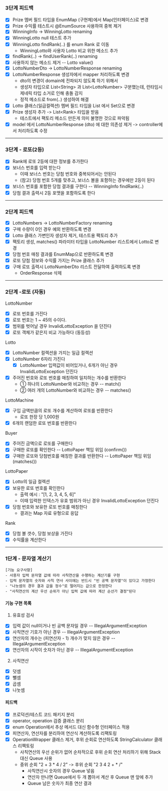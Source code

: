 ### 3단계 피드백

- [x] Prize 멤버 필드 타입을 EnumMap (구현체)에서 Map(인터페이스)로 변경
- [x] Prize 수익률 테스트시 @EnumSource 사용하여 중복 제거
- [x] WinningInfo -> WinningLotto renaming
- [x] WinningLotto null 테스트 추가
- [x] WinningLotto findRank(..) 를 enum Rank 로 이동
    - WinningLotto와 사용자 Lotto 비교 위한 메소드 추가
- [x] findRank(..) -> findUserRank(..) renaming
- [x] 사용하지 않는 메소드 제거 -- Lotto value()
- [x] LottoNumberDto -> LottoNumberResponse renaming
- [x] LottoNumberResponse 생성자에서 mapper 처리하도록 변경
    - dto의 변경이 domain에 전파되지 않도록 하기 위해서
    - 생성자 타입으로 List\<String\> 과 List\<LottoNumber\> 구분했는데, 런타임시 제네릭 타입 소거로 인해 충돌 감지
    - 정적 메소드로 from(..) 생성하여 해결
- [x] Lotto 클래스(일급컬렉션) 멤버 필드 타입을 List 에서 Set으로 변경
- [x] Prize 생성자 추가 -> List\<Rank\> 타입을 받음
    - 테스트에서 팩토리 메소드 만든게 의미 불명한 것으로 파악됨
- [x] model 에서 LottoNumberResponse (dto) 에 대한 의존성 제거 -> controller에서 처리하도록 수정

---

### 3단계 - 로또(2등)

- [x] Rank에 로또 2등에 대한 정보를 추가한다
- [x] 보너스 번호를 입력 받는다
    - 이때 보너스 번호는 당첨 번호와 중복되어서는 안된다
    - (참고) 당첨 번호 5개를 맞추고, 보너스 볼을 포함하는 경우에만 2등이 된다
- [x] 보너스 번호를 포함한 당첨 결과를 구한다 -- WinningInfo findRank(..)
- [x] 당첨 결과 출력시 2등 포맷을 포함하도록 한다

---

### 2단계 피드백

- [x] LottoNumbers -> LottoNumberFactory renaming
- [x] 구매 수량이 0인 경우 예외 반환하도록 변경
- [x] Lotto 클래스 가변인자 생성자 제거, 테스트용 팩토리 추가
- [x] 팩토리 생성, matches() 파라미터 타입을 LottoNumber 리스트에서 Lotto로 변경
- [x] 당첨 번호 매칭 결과를 EnumMap으로 반환하도록 변경
- [x] 로또 당첨 정보와 수익률 가지는 Prize 클래스 추가
- [x] 구매 로또 출력시 LottoNumberDto 리스트 전달하여 출력하도록 변경
    - OrderResponse 삭제

---

### 2단계 -로또 (자동)

LottoNumber

- [x] 로또 번호를 가진다
- [x] 로또 번호는 1 ~ 45의 수이다.
- [x] 범위를 벗어날 경우 InvalidLottoException 을 던진다
- [x] 로또 객체가 같은지 비교 가능하다 (동등성)

Lotto

- [x] LottoNumber 컬렉션을 가지는 일급 컬렉션
- [x] LottoNumber 6자리 가진다
    - [x] LottoNumber 입력값이 비어있거나, 6개가 아닌 경우 InvalidLottoException 던진다
- [x] 주어진 번호와 로또 번호를 매칭하여 일치하는 개수를 반환한다
    - ① 하나의 LottoNumber와 비교하는 경우 -- match()
    - ② 여러 개의 LottoNumber와 비교하는 경우 -- matches()

LottoMachine

- [x] 구입 금액만큼의 로또 개수를 계산하여 로또를 반환한다
    - 로또 한장 당 1,000원
- [x] 6개의 랜덤한 로또 번호를 반환한다

Buyer

- [x] 주어진 금액으로 로또를 구매한다
- [x] 구매한 로또를 확인한다 -- LottoPaper 책임 위임 (confirm())
- [x] 구매한 로또와 당첨번호를 매칭한 결과를 반환한다 -- LottoPaper 책임 위임 (matches())

LottoPaper

- [x] Lotto의 일급 컬렉션
- [x] 보유한 로또 번호를 확인한다
    - 출력 예시 : "[1, 2, 3, 4, 5, 6]"
    - 이때 입력한 인덱스가 유효 범위가 아닌 경우 InvalidLottoException 던진다
- [x] 당첨 번호와 보유한 로또 번호를 매칭한다
    - 결과는 Map 자료 유형으로 응답

Rank

- [x] 당첨 볼 갯수, 당첨 보상을 가진다
- [x] 수익률을 계산한다

---

### 1단계 - 문자열 계산기

```text
[기능 요구사항]
- 사용자 입력 문자열 값에 따라 사칙연산을 수행하는 계산기를 구현 
- 입력 문자열의 숫자와 사칙 연사 사이에는 반드시 "빈 공백 문자열"이 있다고 가정한다
- "나눗셈의 경우 결과 값을 정수"로 떨어지는 값으로 한정한다
- "사칙연산의 계산 우선 순위가 아닌 입력 값에 따라 계산 순선가 결정"된다
```

#### 기능 구현 목록

1. 유효성 검사

- [x] 입력 값이 null이거나 빈 공백 문자일 경우 -- IllegalArgumentException
- [x] 사칙연산 기호가 아닌 경우 -- IllegalArgumentException
- [x] 연산자의 개수는 (피연산자 - 1) 개수가 맞지 않은 경우 -- IllegalArgumentException
- [x] 연산자의 시작이 숫자가 아닌 경우 -- IllegalArgumentException

2. 사칙연산

- [x] 덧셈
- [x] 뺄셈
- [x] 곱셈
- [x] 나눗셈

#### 피드백

- [x] 프로덕션/테스트 코드 패키지 분리
- [x] operator, operation 검증 클래스 분리
- [x] enum Operation에서 추상 메서드 대신 함수형 인터페이스 적용
- [x] 피연산자, 연산자를 분리하여 연산식 계산하도록 리팩토링
- [x] OperationWrapper 클래스 제거, 후위 순회로 연산하도록 StringCalculator 클래스 리팩토링
    - 사칙연산의 우선 순위가 없어 순차적으로 후위 순회 연산 처리하기 위해 Stack 대신 Queue 사용
    - 중위 순회 "2 + 3 * 4 / 2" -> 후위 순회 "2 3 4 2 + * /"
        - 사칙연산시 숫자의 경우 Queue 넣음
        - 연산자 만나면 Queue에서 두 개 뽑아서 계산 후 Queue 맨 앞에 추가
        - Queue 남은 숫자가 최종 연산 결과
